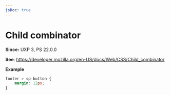 ```yaml
---
jsDoc: true
---
```

# Child combinator

**Since:** UXP 3, PS 22.0.0

**See**: https://developer.mozilla.org/en-US/docs/Web/CSS/Child_combinator

**Example**

```css
footer > sp-button {
    margin: 12px;
}
```